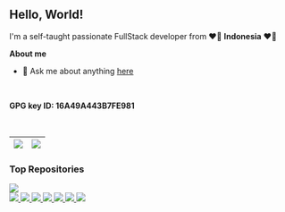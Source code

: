 ## **Hello, World!**

I'm a self-taught passionate FullStack developer from ❤🤍 **Indonesia** ❤🤍

**About me**

- 💬 Ask me about anything [here](https://github.com/sugeng-sulistiyawan/sugeng-sulistiyawan/issues)

<br />

**GPG key ID: 16A49A443B7FE981**

<br />

| <img src="https://github-readme-stats.vercel.app/api?username=sugeng-sulistiyawan&show_icons=true&include_all_commits=true&count_private=true&theme=buefy&hide_border=true" /> | <img src="https://github-readme-stats.vercel.app/api/top-langs/?username=sugeng-sulistiyawan&hide=css,html&layout=compact&langs_count=10&theme=buefy&hide_border=true" /> |
| ------------- | ------------- |

### **Top Repositories**

<a href="https://github.com/sugeng-sulistiyawan/sugeng-sulistiyawan.github.io">
  <img src="https://github-readme-stats.vercel.app/api/pin/?username=sugeng-sulistiyawan&repo=sugeng-sulistiyawan.github.io&theme=yeblu&hide_border=true" />
</a>

<br>

<a href="https://github.com/sugeng-sulistiyawan/yii2-toastr">
  <img src="https://github-readme-stats.vercel.app/api/pin/?username=sugeng-sulistiyawan&repo=yii2-toastr&theme=swift&hide_border=true" />
</a>

<a href="https://github.com/sugeng-sulistiyawan/yii2-dropify">
  <img src="https://github-readme-stats.vercel.app/api/pin/?username=sugeng-sulistiyawan&repo=yii2-dropify&theme=swift&hide_border=true" />
</a>

<a href="https://github.com/sugeng-sulistiyawan/yii2-slick">
  <img src="https://github-readme-stats.vercel.app/api/pin/?username=sugeng-sulistiyawan&repo=yii2-slick&theme=swift&hide_border=true" />
</a>

<a href="https://github.com/sugeng-sulistiyawan/yii2-seeder">
  <img src="https://github-readme-stats.vercel.app/api/pin/?username=sugeng-sulistiyawan&repo=yii2-seeder&theme=swift&hide_border=true" />
</a>

<a href="https://github.com/sugeng-sulistiyawan/yii2-barcode-generator">
  <img src="https://github-readme-stats.vercel.app/api/pin/?username=sugeng-sulistiyawan&repo=yii2-barcode-generator&theme=swift&hide_border=true" />
</a>

<a href="https://github.com/sugeng-sulistiyawan/yii2-flysystem">
  <img src="https://github-readme-stats.vercel.app/api/pin/?username=sugeng-sulistiyawan&repo=yii2-flysystem&theme=swift&hide_border=true" />
</a>

<a href="https://github.com/sugeng-sulistiyawan/yii2-aws-s3">
  <img src="https://github-readme-stats.vercel.app/api/pin/?username=sugeng-sulistiyawan&repo=yii2-aws-s3&theme=swift&hide_border=true" />
</a>
